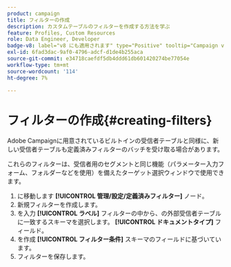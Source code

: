 ```yaml
---
product: campaign
title: フィルターの作成
description: カスタムテーブルのフィルターを作成する方法を学ぶ
feature: Profiles, Custom Resources
role: Data Engineer, Developer
badge-v8: label="v8 にも適用されます" type="Positive" tooltip="Campaign v8 にも適用されます"
exl-id: 6fad3dac-9af0-4796-adcf-d1de4b255aca
source-git-commit: e34718caefdf5db4ddd61db601420274be77054e
workflow-type: tm+mt
source-wordcount: '114'
ht-degree: 7%

---
```


# フィルターの作成{#creating-filters}

Adobe Campaignに用意されているビルトインの受信者テーブルと同様に、新しい受信者テーブルも定義済みフィルターのバッチを受け取る場合があります。

これらのフィルターは、受信者用のセグメントと同じ機能（パラメーター入力フォーム、フォルダーなどを使用）を備えたターゲット選択ウィンドウで使用できます。

1. に移動します **[!UICONTROL 管理/設定/定義済みフィルター]** ノード。
1. 新規フィルターを作成します。
1. を入力 **[!UICONTROL ラベル]** フィルターの中から、の外部受信者テーブルに一致するスキーマを選択します。 **[!UICONTROL ドキュメントタイプ]** フィールド。
1. を作成 **[!UICONTROL フィルター条件]** スキーマのフィールドに基づいています。
1. フィルターを保存します。
